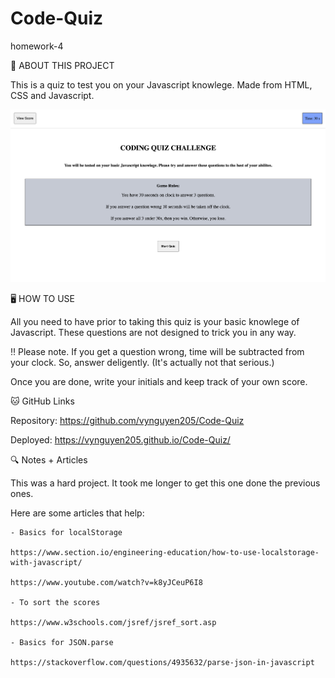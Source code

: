 # Code-Quiz
homework-4

🦾 ABOUT THIS PROJECT

This is a quiz to test you on your Javascript knowlege. Made from HTML, CSS and Javascript.

<p><img src="./Images/homepage-preview.png"></p>

🖥 HOW TO USE

All you need to have prior to taking this quiz is your basic knowlege of Javascript. These questions are not designed to trick you in any way. 

‼️ Please note. If you get a question wrong, time will be subtracted from your clock. So, answer deligently. (It's actually not that serious.)

Once you are done, write your initials and keep track of your own score.

🐱 GitHub Links

Repository: https://github.com/vynguyen205/Code-Quiz

Deployed: https://vynguyen205.github.io/Code-Quiz/

🔍 Notes + Articles

This was a hard project. It took me longer to get this one done the previous ones. 

Here are some articles that help:

    - Basics for localStorage
    
    https://www.section.io/engineering-education/how-to-use-localstorage-with-javascript/

    https://www.youtube.com/watch?v=k8yJCeuP6I8

    - To sort the scores 

    https://www.w3schools.com/jsref/jsref_sort.asp

    - Basics for JSON.parse

    https://stackoverflow.com/questions/4935632/parse-json-in-javascript


